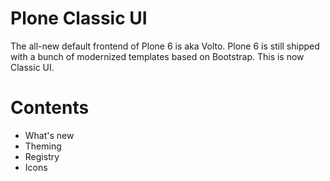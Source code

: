 # Plone Classic UI

The all-new default frontend of Plone 6 is aka Volto. Plone 6 is still shipped with a bunch of modernized templates based on Bootstrap. This is now Classic UI.

# Contents

* What's new
* Theming
* Registry
* Icons